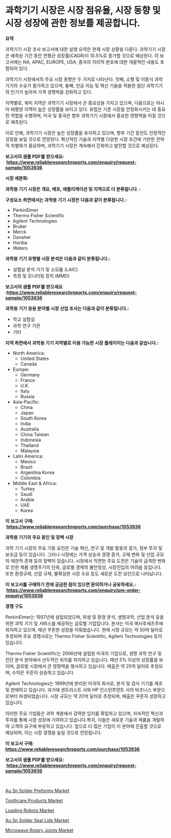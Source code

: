 <p><h1>과학기기 시장은 시장 점유율, 시장 동향 및 시장 성장에 관한 정보를 제공합니다.</h1></p><p><strong>요약</strong></p>
<p><p>과학기기 시장 조사 보고서에 대한 실행 요약은 현재 시장 상황을 다룬다. 과학기기 시장은 예측된 기간 동안 연평균 성장률(CAGR)이 10.5%로 증가할 것으로 예상된다. 이 보고서에는 NA, APAC, EUROPE, USA, 중국의 지리적 분포에 대한 개괄적인 내용도 포함되어 있다.</p><p>과학기기 시장에서의 주요 시장 동향은 두 가지로 나타난다. 첫째, 소형 및 이동식 과학기기의 수요가 증가하고 있으며, 둘째, 인공 지능 및 혁신 기술을 적용한 첨단 과학기기의 인기가 높아져 가격 경쟁력을 강화하고 있다.</p><p>지역별로, 북미 지역은 과학기기 시장에서 큰 중요성을 가지고 있으며, 다음으로는 아시아 태평양 지역이 높은 성장률을 보이고 있다. 유럽은 기존 시장을 안정화시키는 데 중요한 역할을 수행하며, 미국 및 중국은 향후 과학기기 시장에서 중요한 영향력을 미칠 것으로 예측된다.</p><p>이로 인해, 과학기기 시장은 높은 성장률을 유지하고 있으며, 향후 기간 동안도 안정적인 성장을 보일 것으로 전망된다. 혁신적인 기술과 지역별 다양한 시장 조건에 기반한 전략적 차별화가 중요하며, 과학기기 시장은 계속해서 진화하고 발전할 것으로 예상된다.</p></p>
<p><strong>보고서의 샘플 PDF를 받으세요: &nbsp;<a href="https://www.reliableresearchreports.com/enquiry/request-sample/1053936">https://www.reliableresearchreports.com/enquiry/request-sample/1053936</a></strong></p>
<p><strong>시장 세분화:</strong></p>
<p><strong> 과학용 기기 시장은 개요, 배포, 애플리케이션 및 지역으로 더 분류됩니다. :</strong></p>
<p><strong>구성요소 측면에서는 과학용 기기 시장은 다음과 같이 분류됩니다.:</strong></p>
<p><ul><li>PerkinElmer</li><li>Thermo Fisher Scientific</li><li>Agilent Technologies</li><li>Bruker</li><li>Merck</li><li>Danaher</li><li>Horiba</li><li>Waters</li></ul></p>
<p><strong> 과학용 기기 유형별 시장 분석은 다음과 같이 분류됩니다.:</strong></p>
<p><ul><li>실험실 분석 기기 및 소모품 (LAIC)</li><li>측정 및 모니터링 장치 (MMD)</li></ul></p>
<p><strong>보고서의 샘플 PDF를 받으세요 :<a href="https://www.reliableresearchreports.com/enquiry/request-sample/1053936">https://www.reliableresearchreports.com/enquiry/request-sample/1053936</a></strong></p>
<p><strong> 과학용 기기 응용 분야별 시장 산업 조사는 다음과 같이 분류됩니다.:</strong></p>
<p><ul><li>학교 실험실</li><li>과학 연구 기관</li><li>기타</li></ul></p>
<p><strong>지역 측면에서 과학용 기기 지역별로 이용 가능한 시장 플레이어는 다음과 같습니다.:</strong></p>
<p><ul>
    <li>
        North America:
        <ul>
            <li>United States</li>
            <li>Canada</li>
        </ul>
    </li>
    <li>
        Europe:
        <ul>
            <li>Germany</li>
            <li>France</li>
            <li>U.K.</li>
            <li>Italy</li>
            <li>Russia</li>
        </ul>
    </li>
    <li>
        Asia-Pacific:
        <ul>
            <li>China</li>
            <li>Japan</li>
            <li>South Korea</li>
            <li>India</li>
            <li>Australia</li>
            <li>China Taiwan</li>
            <li>Indonesia</li>
            <li>Thailand</li>
            <li>Malaysia</li>
        </ul>
    </li>
    <li>
        Latin America:
        <ul>
            <li>Mexico</li>
            <li>Brazil</li>
            <li>Argentina Korea</li>
            <li>Colombia</li>
        </ul>
    </li>
    <li>
        Middle East & Africa:
        <ul>
            <li>Turkey</li>
            <li>Saudi</li>
            <li>Arabia</li>
            <li>UAE</li>
            <li>Korea</li>
        </ul>
    </li>
    </ul></p>
<p><strong>이 보고서 구매: &nbsp;<a href="https://www.reliableresearchreports.com/purchase/1053936">https://www.reliableresearchreports.com/purchase/1053936</a></strong></p>
<p><strong>과학용 기기의 주요 동인 및 장벽 시장</strong></p>
<p><p>과학 기기 시장의 주요 기동 요인은 기술 혁신, 연구 및 개발 활동의 증가, 정부 투자 및 보조금 등이 있습니다. 그러나 시장에는 가격 상승과 경쟁 증가, 규제 변화 및 산업 규모의 제한적 존재 등의 장벽이 있습니다. 시장에서 직면한 주요 도전은 기술의 급격한 변화로 인한 제품 생명주기의 단축, 글로벌 경제의 불안정성, 시장진입의 어려움 등입니다. 또한 환경규제, 산업 규제, 불확실한 시장 수요 등도 새로운 도전 요인으로 나타납니다.</p></p>
<p><strong>이 보고서를 구매하기 전에 궁금한 점이 있으면 문의하거나 공유하세요.: &nbsp;<a href="https://www.reliableresearchreports.com/enquiry/pre-order-enquiry/1053936">https://www.reliableresearchreports.com/enquiry/pre-order-enquiry/1053936</a></strong></p>
<p><strong>경쟁 구도</strong></p>
<p><p>PerkinElmer는 1937년에 설립되었으며, 위생 및 환경 분석, 생명과학, 산업 분석 등을 위한 과학 기기 및 서비스를 제공하는 글로벌 기업입니다. 본사는 미국 매사추세츠주에 위치하고 있으며, 매년 꾸준한 성장을 이뤄왔습니다. 현재 시장 규모는 약 50억 달러로 추정되며 주요 경쟁사로는 Thermo Fisher Scientific, Agilent Technologies 등이 있습니다.</p><p>Thermo Fisher Scientific는 2006년에 설립된 미국의 기업으로, 생명 과학 연구 및 진단 분석 분야에서 선두적인 위치를 차지하고 있습니다. 매년 5% 이상의 성장률을 보이며, 글로벌 시장에서 큰 영향력을 행사하고 있습니다. 매출은 약 25억 달러로 추정되며, 수익은 꾸준히 상승하고 있습니다.</p><p>Agilent Technologies는 1999년에 분리된 미국의 회사로, 분석 및 검사 기기를 제조 및 판매하고 있습니다. 과거에 센트리스트 사와 HP 인스턴루먼트 사의 비즈니스 부문으로부터 파생되었습니다. 시장 규모는 약 20억 달러로 추정되며, 매출은 꾸준히 성장하고 있습니다.</p><p>이러한 주요 기업들은 과학 계층에서 강력한 입지를 확립하고 있으며, 지속적인 혁신과 투자를 통해 시장 성장에 기여하고 있습니다.특히, 이들은 새로운 기술과 제품을 개발하여 고객의 요구에 부응하고 있습니다. 앞으로 더 많은 기업이 이 분야에 진출할 것으로 예상되며, 이는 시장 경쟁을 높일 것으로 전망됩니다.</p></p>
<p><strong>이 보고서 구매: &nbsp; <a href="https://www.reliableresearchreports.com/purchase/1053936">https://www.reliableresearchreports.com/purchase/1053936</a></strong></p>
<p><strong>보고서의 샘플 PDF를 받으세요: &nbsp;<a href="https://www.reliableresearchreports.com/enquiry/request-sample/1053936">https://www.reliableresearchreports.com/enquiry/request-sample/1053936</a></strong><strong></strong></p>
<p>&nbsp;</p>
<p><p><a href="https://github.com/mauripalmi/Market-Research-Report-List-2/blob/main/au-sn-solder-preforms-market.md">Au Sn Solder Preforms Market</a></p><p><a href="https://view.publitas.com/reportprime-1/toothcare-products-market-with-the-goal-of-estimating-the-market-size-and-future-growth-potential-of-various-market-segments-based-on-component-applications-end-user-and-region/">Toothcare Products Market</a></p><p><a href="https://nifty-kite-d51.notion.site/Loading-Robots-Market-Research-Report-The-Key-To-Successful-Business-Strategy-Forecasted-for-Period-743c8664af984a86b2d4e1230883c70f">Loading Robots Market</a></p><p><a href="https://github.com/nicoletavirag/Market-Research-Report-List-2/blob/main/au-sn-solder-seal-lids-market.md">Au Sn Solder Seal Lids Market</a></p><p><a href="https://ivy-potential-64b.notion.site/Microwave-Rotary-Joints-Market-Share-Market-New-Trends-Analysis-Report-By-Type-By-Application-By-20a64181220e47fea08df0c98dd9b1b8">Microwave Rotary Joints Market</a></p></p>